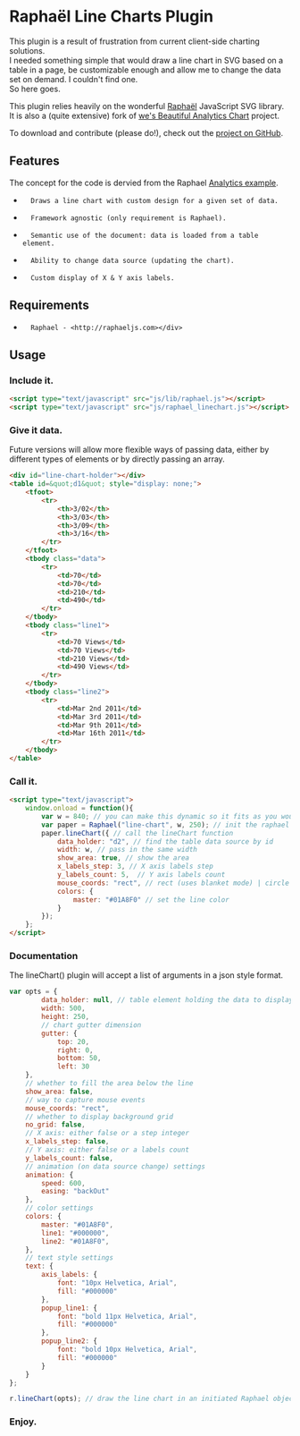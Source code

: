 # Raphaël Line Charts Plugin #

This plugin is a result of frustration from current client-side charting solutions.	 
I needed something simple that would draw a line chart in SVG based on a table in a page, be customizable enough and allow me to change the data set on demand. I couldn't find one.	
So here goes. 

This plugin relies heavily on the wonderful [Raphaël][1] JavaScript SVG library.	
It is also a (quite extensive) fork of [we's Beautiful Analytics Chart][2] project. 

To download and contribute (please do!), check out the [project on GitHub][3]. 

## Features ##

The concept for the code is dervied from the Raphael [Analytics example][4].	
*		Draws a line chart with custom design for a given set of data.
*		Framework agnostic (only requirement is Raphael).
*		Semantic use of the document: data is loaded from a table element.
*		Ability to change data source (updating the chart).
*		Custom display of X & Y axis labels.

## Requirements ##

*		Raphael - <http://raphaeljs.com></div> 

## Usage ##

### Include it. ###

```html
<script type="text/javascript" src="js/lib/raphael.js"></script>
<script type="text/javascript" src="js/raphael_linechart.js"></script>
```

### Give it data. ###


Future versions will allow more flexible ways of passing data, either by different types of elements or by directly passing an array. 

```html
<div id="line-chart-holder"></div>
<table id=&quot;d1&quot; style="display: none;">
	<tfoot>
		<tr>
			<th>3/02</th>
			<th>3/03</th>
			<th>3/09</th>
			<th>3/16</th>
		</tr>
	</tfoot>
	<tbody class="data">
		<tr>
			<td>70</td>
			<td>70</td>
			<td>210</td>
			<td>490</td>
		</tr>
	</tbody>
	<tbody class="line1">
		<tr>
			<td>70 Views</td>
			<td>70 Views</td>
			<td>210 Views</td>
			<td>490 Views</td>
		</tr>
	</tbody>
	<tbody class="line2">
		<tr>
			<td>Mar 2nd 2011</td>
			<td>Mar 3rd 2011</td>
			<td>Mar 9th 2011</td>
			<td>Mar 16th 2011</td>
		</tr>
	</tbody>
</table>
```

### Call it. ###

```html
<script type="text/javascript">
	window.onload = function(){
		var w = 840; // you can make this dynamic so it fits as you would like
		var paper = Raphael("line-chart", w, 250); // init the raphael obj and give it a width plus height
		paper.lineChart({ // call the lineChart function
			data_holder: "d2", // find the table data source by id
			width: w, // pass in the same width
			show_area: true, // show the area
			x_labels_step: 3, // X axis labels step
			y_labels_count: 5,	// Y axis labels count
			mouse_coords: "rect", // rect (uses blanket mode) | circle (pinpoints the points)
			colors: {
				master: "#01A8F0" // set the line color
			}
		});
	};
</script>
```

### Documentation ###

The lineChart() plugin will accept a list of arguments in a json style format.

```javascript
var opts = {
		data_holder: null, // table element holding the data to display
		width: 500,
		height: 250,
		// chart gutter dimension
		gutter: {
			top: 20,
			right: 0,
			bottom: 50,
			left: 30
	},
	// whether to fill the area below the line
	show_area: false,
	// way to capture mouse events
	mouse_coords: "rect",
	// whether to display background grid
	no_grid: false,
	// X axis: either false or a step integer
	x_labels_step: false,
	// Y axis: either false or a labels count
	y_labels_count: false,
	// animation (on data source change) settings
	animation: {
		speed: 600,
		easing: "backOut"
	},
	// color settings
	colors: {
		master: "#01A8F0",
		line1: "#000000",
		line2: "#01A8F0",
	},
	// text style settings
	text: {
		axis_labels: {
			font: "10px Helvetica, Arial",
			fill: "#000000"
		},
		popup_line1: {
			font: "bold 11px Helvetica, Arial",
			fill: "#000000"
		},
		popup_line2: {
			font: "bold 10px Helvetica, Arial",
			fill: "#000000"
		}
	}
};

r.lineChart(opts); // draw the line chart in an initiated Raphael object
```

### Enjoy. ###

[1]: http://raphaeljs.com/
[2]: https://github.com/wes/Beautiful-Analytics-Chart
[3]: https://github.com/n0nick/raphael-linechart
[4]: http://raphaeljs.com/analytics.html